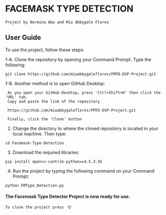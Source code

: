 # FACEMASK TYPE DETECTION
```
Project by Normina Abo and Mia Abbygale Flores
```
## User Guide

To use the project, follow these steps:

1-A. Clone the repository by opening your Command Prompt. Type the following:

```
git clone https://github.com/miaabbygaleflores/FMTD-DSP-Project.git
```
1-B. Another method is to open GitHub Desktop:

     As you open your GitHub Desktop, press 'Ctrl+Shift+O' then click the 'URL' tab.
     Copy and paste the link of the repository
```
 https://github.com/miaabbygaleflores/FMTD-DSP-Project.git
```
     Finally, click the 'Clone' button

2. Change the directory to where the cloned repository is
   located in your local machine. Then type:

```
cd Facemask-Type-Detection

```

3. Download the required libraries: 

```
pip install opencv-contrib-python==4.5.3.56

```

4. Run the project by typing the following command on your Command Prompt:

```
python FMType_Detection.py
```

#### The Facemask Type Detector Project is now ready for use.

```
To close the project press 'Q'
```
